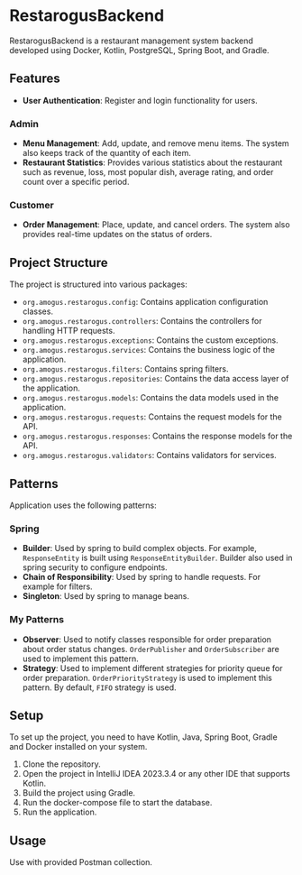 # RestarogusBackend

RestarogusBackend is a restaurant management system backend developed using Docker, Kotlin, PostgreSQL, Spring Boot, and Gradle.

## Features

- **User Authentication**: Register and login functionality for users.
### Admin
- **Menu Management**: Add, update, and remove menu items. The system also keeps track of the quantity of each item.
- **Restaurant Statistics**: Provides various statistics about the restaurant such as revenue, loss, most popular dish, average rating, and order count over a specific period.
### Customer
- **Order Management**: Place, update, and cancel orders. The system also provides real-time updates on the status of orders.

## Project Structure

The project is structured into various packages:

- `org.amogus.restarogus.config`: Contains application configuration classes.
- `org.amogus.restarogus.controllers`: Contains the controllers for handling HTTP requests.
- `org.amogus.restarogus.exceptions`: Contains the custom exceptions.
- `org.amogus.restarogus.services`: Contains the business logic of the application.
- `org.amogus.restarogus.filters`: Contains spring filters.
- `org.amogus.restarogus.repositories`: Contains the data access layer of the application.
- `org.amogus.restarogus.models`: Contains the data models used in the application.
- `org.amogus.restarogus.requests`: Contains the request models for the API.
- `org.amogus.restarogus.responses`: Contains the response models for the API.
- `org.amogus.restarogus.validators`: Contains validators for services.

## Patterns
Application uses the following patterns:
### Spring
- **Builder**: Used by spring to build complex objects. 
For example, `ResponseEntity` is built using `ResponseEntityBuilder`. 
Builder also used in spring security to configure endpoints.
- **Chain of Responsibility**: Used by spring to handle requests. 
For example for filters.
- **Singleton**: Used by spring to manage beans.
### My Patterns
- **Observer**: Used to notify classes responsible for order preparation about order status changes.
`OrderPublisher` and  `OrderSubscriber` are used to implement this pattern.
- **Strategy**: Used to implement different strategies for priority queue for order preparation.
`OrderPriorityStrategy` is used to implement this pattern. By default, `FIFO` strategy is used.

## Setup

To set up the project, you need to have Kotlin, Java, Spring Boot, Gradle and Docker installed on your system.

1. Clone the repository.
2. Open the project in IntelliJ IDEA 2023.3.4 or any other IDE that supports Kotlin.
3. Build the project using Gradle.
4. Run the docker-compose file to start the database.
5. Run the application.

## Usage

Use with provided Postman collection.

